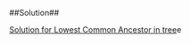##Solution##

[Solution for Lowest Common Ancestor in tree](http://stackoverflow.com/questions/1484473/how-to-find-the-lowest-common-ancestor-of-two-nodes-in-any-binary-tree)e

